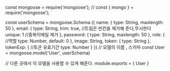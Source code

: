 const mongoose = require('mongoose');
// const { mongo } = require('mongoose');


const userSchema = mongoose.Schema ({
    name: {
        type: String,
        maxlength: 50
    },
    email: {
        type: String,
        trim: true, //트림은 빈칸을 제거해 준다,무시한다
        unique: 1 //중복이메일 제거
    },
    password: {
        type: String,
        maxlength: 50
    },
    role: { //역할
        type: Number,
        default: 0
    },
    image: String,
    token: {
        type: String
    },
    tokenExp: { //토큰 유효기간
        type: Number
    }
})
// 모델의 이름 , 스키마
const User = mongoose.model('User', userSchema)

// 다른 곳에서 이 모델을 사용할 수 있게 해준다.
module.exports = { User }
